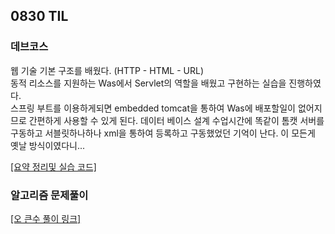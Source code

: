 ## 0830 TIL

### 데브코스

웹 기술 기본 구조를 배웠다. (HTTP - HTML - URL)  
동적 리소스를 지원하는 Was에서 Servlet의 역할을 배웠고 구현하는 실습을 진행하였다.  
스프링 부트를 이용하게되면 embedded tomcat을 통하여 Was에 배포할일이 없어지므로 간편하게 사용할 수 있게 된다. 
데이터 베이스 설계 수업시간에 똑같이 톰캣 서버를 구동하고 서블릿하나하나 xml을 통하여 등록하고 구동했었던 기억이 난다. 이 모든게 옛날 방식이였다니...

[[요약 정리및 실습 코드]](https://iceminkyu.notion.site/0830-WEB-d76898704096423395784f3928d33650)


### 알고리즘 문제풀이  

[[오 큰수 풀이 링크]](https://velog.io/@16min99/BOJ-JAVA-17298-%EC%98%A4%ED%81%B0%EC%88%98) 
